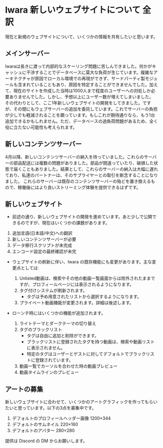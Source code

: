 # Iwara 新しいウェブサイトについて 全訳
現在と新規のウェブサイトについて、いくつかの情報を共有したいと思います。

## メインサーバー
Iwaraは長きに渡って内部的なスケーリング問題に苦しんできました。何かがキャッシュに干渉することでデータベースに莫大な負荷が生じています。複雑なアーキテクチャが原因でローカル環境での再現ができず、サードパーティ製モジュールも含まれていることもあり、原因を特定することができませんでした。加えて、現在のサイトを作成した当時は1000人まで程度のユーザーへの対処しか必要ありませんでした。しかし、予想以上にユーザー数が増えてしまいました。
その代わりとして、ここ1年新しいウェブサイトの開発をしてきました。ですが、その間にもウェブサーバーの追加を委託しています。これでサーバーの負担が少しでも軽減されることを願っています。もしこれが期待通りなら、もう1台追加できるかもしれません。ただ、データベースの過負荷問題があるため、全く役に立たない可能性も考えられます。

## 新しいコンテンツサーバー
4月以降、新しいコンテンツサーバーの納入を待っていました。これらのサーバーの部品配送には複数の問題がありました。部品が間違っていたり、破損した状態で届くこともありました。結果として、これらのサーバーの納入は大幅に遅れており、私達のパートナーは、そのサプライヤーとの取引を断念することになりました。
これらのサーバーは既存のコンテンツサーバーの殆どを置き換えるもので、稼働後にはより良いストリーミング体験を提供できるはずです。

## 新しいウェブサイト
- 前述の通り、新しいウェブサイトの開発を進めています。あと少しで公開できるのですが、現在はいくつかの課題があります。
1. 追加言語(日本語/中文)への翻訳
2. 新しいコンテンツサーバーが必要
3. データ移行スクリプトが未完成
4. エンコード設定の最終確認が未完

- ウェブサイトの刷新に伴い、Iwara の既存機能にも変更があります。主な変更点としては:
  1. Unlisted動画は、検索やその他の動画一覧画面からは除外されたままですが、プロフィールページには表示されるようになります。
  2. タグ付けシステムが刷新されます。
     - タグは予め用意されたリストから選択するようになります。
  3. プライベート動画機能が変更されます。詳細は後述します。

- ローンチ時にはいくつかの機能が追加されます。
  1. ライトテーマとダークテーマの切り替え
  2. タグのブラックリスト
     - タグは自由に追加と削除ができます。
     - ブラックリストに登録されたタグを持つ動画は、検索や動画リストに表示されません。
     - 特定のタグはユーザーとゲストに対してデフォルトでブラックリストに登録されています。
  3. 動画一覧でカーソルを合わせた時の動画プレビュー
  4. 動画タイムラインのプレビュー

## アートの募集
新しいウェブサイトに合わせて、いくつかのアートグラフィックを作ってもらいたいと思っています。以下の3点を募集中です。
1. デフォルトのプロフィールヘッダー画像 1200×344
2. デフォルトのサムネイル 220×160
3. デフォルトのアバター 280×280

提供は Discord の DM からお願いします。